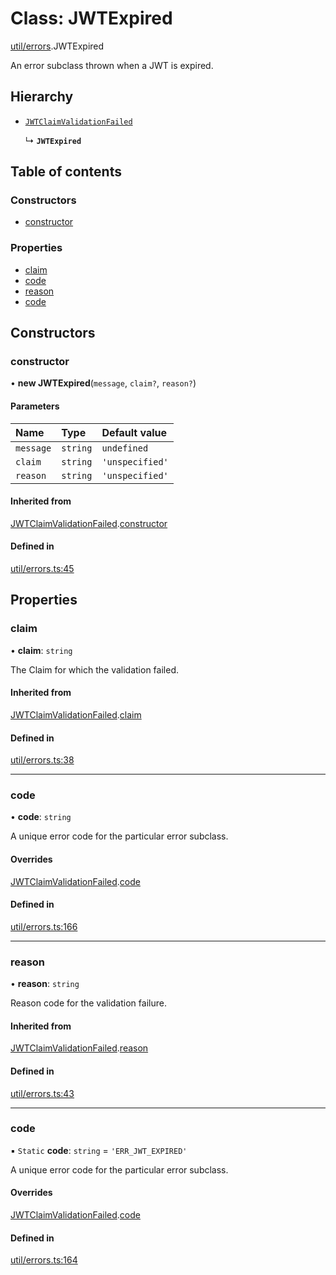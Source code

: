 # Class: JWTExpired

[util/errors](../modules/util_errors.md).JWTExpired

An error subclass thrown when a JWT is expired.

## Hierarchy

- [`JWTClaimValidationFailed`](util_errors.JWTClaimValidationFailed.md)

  ↳ **`JWTExpired`**

## Table of contents

### Constructors

- [constructor](util_errors.JWTExpired.md#constructor)

### Properties

- [claim](util_errors.JWTExpired.md#claim)
- [code](util_errors.JWTExpired.md#code)
- [reason](util_errors.JWTExpired.md#reason)
- [code](util_errors.JWTExpired.md#code)

## Constructors

### constructor

• **new JWTExpired**(`message`, `claim?`, `reason?`)

#### Parameters

| Name | Type | Default value |
| :------ | :------ | :------ |
| `message` | `string` | `undefined` |
| `claim` | `string` | `'unspecified'` |
| `reason` | `string` | `'unspecified'` |

#### Inherited from

[JWTClaimValidationFailed](util_errors.JWTClaimValidationFailed.md).[constructor](util_errors.JWTClaimValidationFailed.md#constructor)

#### Defined in

[util/errors.ts:45](https://github.com/panva/jose/blob/v3.14.1/src/util/errors.ts#L45)

## Properties

### claim

• **claim**: `string`

The Claim for which the validation failed.

#### Inherited from

[JWTClaimValidationFailed](util_errors.JWTClaimValidationFailed.md).[claim](util_errors.JWTClaimValidationFailed.md#claim)

#### Defined in

[util/errors.ts:38](https://github.com/panva/jose/blob/v3.14.1/src/util/errors.ts#L38)

___

### code

• **code**: `string`

A unique error code for the particular error subclass.

#### Overrides

[JWTClaimValidationFailed](util_errors.JWTClaimValidationFailed.md).[code](util_errors.JWTClaimValidationFailed.md#code)

#### Defined in

[util/errors.ts:166](https://github.com/panva/jose/blob/v3.14.1/src/util/errors.ts#L166)

___

### reason

• **reason**: `string`

Reason code for the validation failure.

#### Inherited from

[JWTClaimValidationFailed](util_errors.JWTClaimValidationFailed.md).[reason](util_errors.JWTClaimValidationFailed.md#reason)

#### Defined in

[util/errors.ts:43](https://github.com/panva/jose/blob/v3.14.1/src/util/errors.ts#L43)

___

### code

▪ `Static` **code**: `string` = `'ERR_JWT_EXPIRED'`

A unique error code for the particular error subclass.

#### Overrides

[JWTClaimValidationFailed](util_errors.JWTClaimValidationFailed.md).[code](util_errors.JWTClaimValidationFailed.md#code)

#### Defined in

[util/errors.ts:164](https://github.com/panva/jose/blob/v3.14.1/src/util/errors.ts#L164)
